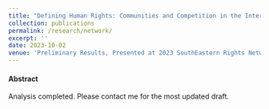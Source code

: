 ```yaml
---
title: "Defining Human Rights: Communities and Competition in the International Shaming Network"
collection: publications
permalink: /research/network/
excerpt: ''
date: 2023-10-02
venue: 'Preliminary Results, Presented at 2023 SouthEastern Rights Network (SERN), 2023 MPSA, and 2024 ISA'
---
```


#### Abstract
Analysis completed. Please contact me for the most updated draft.
